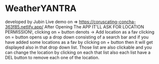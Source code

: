 # WeatherYANTRA
developed by Jubin
Live demo on => https://coruscating-concha-363f85.netlify.app/
After Opening The APP IT'LL ASK FOR LOCATION PERMISSION!,
     clicking  on + button denots -> Add location as a fav
     clicking on = button opens up a drop down consisting of a search bar 
                   and if you have added some locations as a fav by clicking 
                   on + button then it will get displayed also in that drop 
                   down list. Those list are also clickable and you can change
                   the location by clicking on each that list also each list have a DEL 
                   button to remove each one of the location.
    
